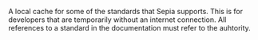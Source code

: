A local cache for some of the standards that Sepia supports.  This is for developers that are temporarily without an internet connection.  All references to a standard in the documentation must refer to the auhtority. 